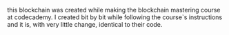 this blockchain was created while making the blockchain mastering course at codecademy. I created bit by bit while following the course`s instructions and it is, with very little change, identical to their code. 